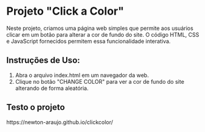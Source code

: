<h1>Projeto "Click a Color"</h1>

Neste projeto, criamos uma página web simples que permite aos usuários clicar em um botão para alterar a cor de fundo do site. O código HTML, CSS e JavaScript fornecidos permitem essa funcionalidade interativa.

<h2>Instruções de Uso:</h2>
<ol>
<li>Abra o arquivo index.html em um navegador da web.
<li>Clique no botão "CHANGE COLOR" para ver a cor de fundo do site alterando de forma aleatória.
</ol>

<h2>Testo o projeto</h2>
https://newton-araujo.github.io/clickcolor/
